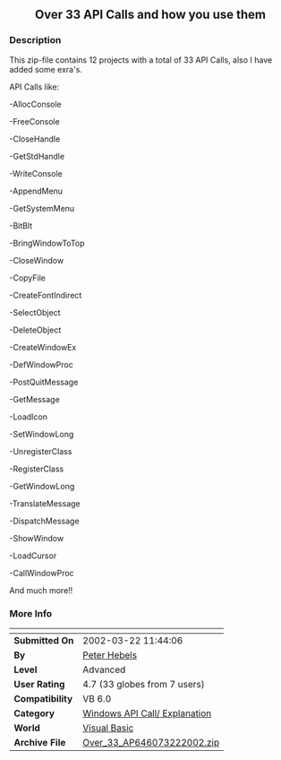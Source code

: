 ﻿<div align="center">

## Over 33 API Calls and how you use them


</div>

### Description

This zip-file contains 12 projects with a total of 33 API Calls, also I have added some exra's.

API Calls like:

-AllocConsole

-FreeConsole

-CloseHandle

-GetStdHandle

-WriteConsole

-AppendMenu

-GetSystemMenu

-BitBlt

-BringWindowToTop

-CloseWindow

-CopyFile

-CreateFontIndirect

-SelectObject

-DeleteObject

-CreateWindowEx

-DefWindowProc

-PostQuitMessage

-GetMessage

-LoadIcon

-SetWindowLong

-UnregisterClass

-RegisterClass

-GetWindowLong

-TranslateMessage

-DispatchMessage

-ShowWindow

-LoadCursor

-CallWindowProc

And much more!!
 
### More Info
 


<span>             |<span>
---                |---
**Submitted On**   |2002-03-22 11:44:06
**By**             |[Peter Hebels](https://github.com/Planet-Source-Code/PSCIndex/blob/master/ByAuthor/peter-hebels.md)
**Level**          |Advanced
**User Rating**    |4.7 (33 globes from 7 users)
**Compatibility**  |VB 6\.0
**Category**       |[Windows API Call/ Explanation](https://github.com/Planet-Source-Code/PSCIndex/blob/master/ByCategory/windows-api-call-explanation__1-39.md)
**World**          |[Visual Basic](https://github.com/Planet-Source-Code/PSCIndex/blob/master/ByWorld/visual-basic.md)
**Archive File**   |[Over\_33\_AP646073222002\.zip](https://github.com/Planet-Source-Code/peter-hebels-over-33-api-calls-and-how-you-use-them__1-32965/archive/master.zip)








